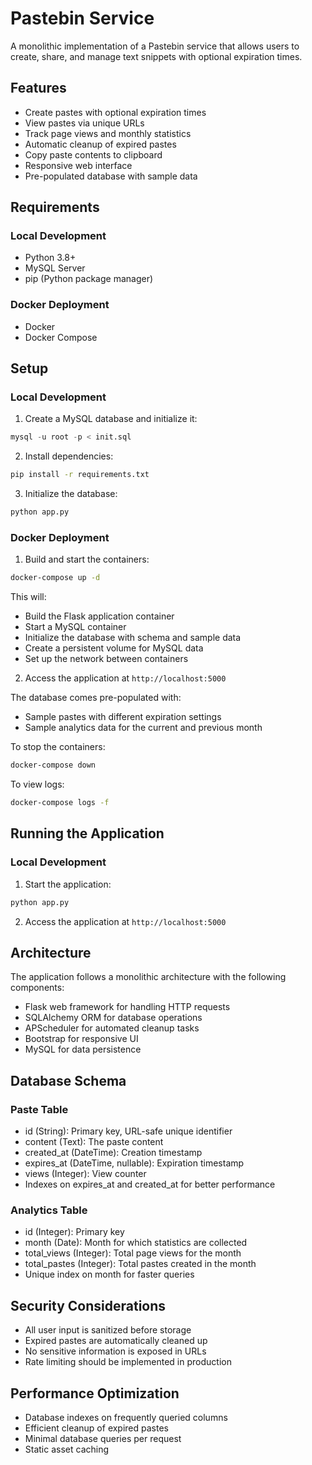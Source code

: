 # Pastebin Service

A monolithic implementation of a Pastebin service that allows users to create, share, and manage text snippets with optional expiration times.

## Features

- Create pastes with optional expiration times
- View pastes via unique URLs
- Track page views and monthly statistics
- Automatic cleanup of expired pastes
- Copy paste contents to clipboard
- Responsive web interface
- Pre-populated database with sample data

## Requirements

### Local Development
- Python 3.8+
- MySQL Server
- pip (Python package manager)

### Docker Deployment
- Docker
- Docker Compose

## Setup

### Local Development

1. Create a MySQL database and initialize it:
```sql
mysql -u root -p < init.sql
```

2. Install dependencies:
```bash
pip install -r requirements.txt
```

3. Initialize the database:
```bash
python app.py
```

### Docker Deployment

1. Build and start the containers:
```bash
docker-compose up -d
```

This will:
- Build the Flask application container
- Start a MySQL container
- Initialize the database with schema and sample data
- Create a persistent volume for MySQL data
- Set up the network between containers

2. Access the application at `http://localhost:5000`

The database comes pre-populated with:
- Sample pastes with different expiration settings
- Sample analytics data for the current and previous month

To stop the containers:
```bash
docker-compose down
```

To view logs:
```bash
docker-compose logs -f
```

## Running the Application

### Local Development
1. Start the application:
```bash
python app.py
```

2. Access the application at `http://localhost:5000`

## Architecture

The application follows a monolithic architecture with the following components:

- Flask web framework for handling HTTP requests
- SQLAlchemy ORM for database operations
- APScheduler for automated cleanup tasks
- Bootstrap for responsive UI
- MySQL for data persistence

## Database Schema

### Paste Table
- id (String): Primary key, URL-safe unique identifier
- content (Text): The paste content
- created_at (DateTime): Creation timestamp
- expires_at (DateTime, nullable): Expiration timestamp
- views (Integer): View counter
- Indexes on expires_at and created_at for better performance

### Analytics Table
- id (Integer): Primary key
- month (Date): Month for which statistics are collected
- total_views (Integer): Total page views for the month
- total_pastes (Integer): Total pastes created in the month
- Unique index on month for faster queries

## Security Considerations

- All user input is sanitized before storage
- Expired pastes are automatically cleaned up
- No sensitive information is exposed in URLs
- Rate limiting should be implemented in production

## Performance Optimization

- Database indexes on frequently queried columns
- Efficient cleanup of expired pastes
- Minimal database queries per request
- Static asset caching 
